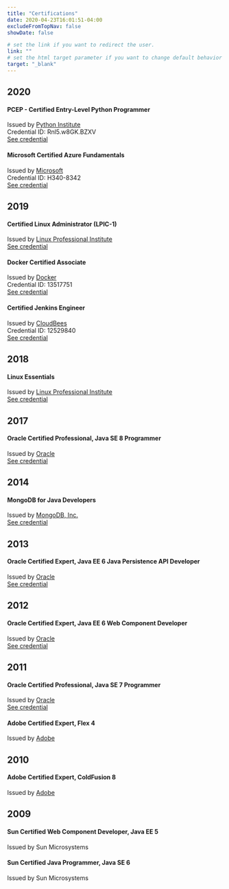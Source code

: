 ```yaml
---
title: "Certifications"
date: 2020-04-23T16:01:51-04:00
excludeFromTopNav: false
showDate: false

# set the link if you want to redirect the user.
link: ""
# set the html target parameter if you want to change default behavior
target: "_blank"
---
```


## 2020
#### PCEP - Certified Entry-Level Python Programmer
Issued by [Python Institute](https://pythoninstitute.org/)\
Credential ID: Rnl5.w8GK.BZXV\
[See credential](https://www.youracclaim.com/badges/5a5e2f7f-764a-4d09-8312-d041488ab879/public_url)

#### Microsoft Certified Azure Fundamentals
Issued by [Microsoft](https://www.microsoft.com/en-us/)\
Credential ID: H340-8342\
[See credential](https://www.youracclaim.com/earner/earned/badge/de5c5137-d1c8-4ce0-82e6-282d39948828)

## 2019
#### Certified Linux Administrator (LPIC-1)
Issued by [Linux Professional Institute](https://www.lpi.org/)\
[See credential](http://localhost:1313/img/content/page/certifications/lpi-lpic-1-igor-baiborodine.pdf)

#### Docker Certified Associate
Issued by [Docker](https://www.docker.com/)\
Credential ID: 13517751\
[See credential](https://credentials.docker.com/efc0806a-b47a-488e-955b-43695a823864)

#### Certified Jenkins Engineer 
Issued by [CloudBees](https://www.cloudbees.com/)\
Credential ID: 12529840\
[See credential](https://certificates.cloudbees.com/q3fekf6i)

## 2018
#### Linux Essentials
Issued by [Linux Professional Institute](https://www.lpi.org/)\
[See credential](http://localhost:1313/img/content/page/certifications/lpi-linux-essentials-igor-baiborodine.pdf)

## 2017
#### Oracle Certified Professional, Java SE 8 Programmer
Issued by [Oracle](https://www.oracle.com/index.html)\
[See credential](https://www.youracclaim.com/badges/e718c98c-ca27-4066-bff4-33abd017fa92)

## 2014
#### MongoDB for Java Developers
Issued by [MongoDB, Inc.](https://www.mongodb.com/)\
[See credential](https://webcache.googleusercontent.com/search?q=cache:uJu7UnTkMs0J:https://s3.amazonaws.com/edu-cert.10gen.com/downloads/7dfcd9c50617446b9572e44a4aaefbba/Certificate.pdf+&cd=5&hl=en&ct=clnk&gl=ca)

## 2013
#### Oracle Certified Expert, Java EE 6 Java Persistence API Developer
Issued by [Oracle](https://www.oracle.com/index.html)\
[See credential](https://www.youracclaim.com/badges/73103db0-832a-4a31-92fd-ab4e798be8f6?lipi=urn%3Ali%3Apage%3Ad_flagship3_profile_view_base%3B5Vw2LnNrRUC5emqSqB%2FRSQ%3D%3D)

## 2012
#### Oracle Certified Expert, Java EE 6 Web Component Developer
Issued by [Oracle](https://www.oracle.com/index.html)\
[See credential](https://www.youracclaim.com/badges/14059ff1-8e09-4d9e-b6f2-50c7380bc16a?lipi=urn%3Ali%3Apage%3Ad_flagship3_profile_view_base%3B5Vw2LnNrRUC5emqSqB%2FRSQ%3D%3D)

## 2011
#### Oracle Certified Professional, Java SE 7 Programmer
Issued by [Oracle](https://www.oracle.com/index.html)\
[See credential](https://www.youracclaim.com/badges/895ecd4f-91a5-4f1e-a0f0-542e5fe106cf?lipi=urn%3Ali%3Apage%3Ad_flagship3_profile_view_base%3B5Vw2LnNrRUC5emqSqB%2FRSQ%3D%3D)

#### Adobe Certified Expert, Flex 4                                                                
Issued by [Adobe](https://www.adobe.com/)

## 2010
#### Adobe Certified Expert, ColdFusion 8                                                     
Issued by [Adobe](https://www.adobe.com/)

## 2009
#### Sun Certified Web Component Developer, Java EE 5                              
Issued by Sun Microsystems

#### Sun Certified Java Programmer, Java SE 6                                              
Issued by Sun Microsystems
